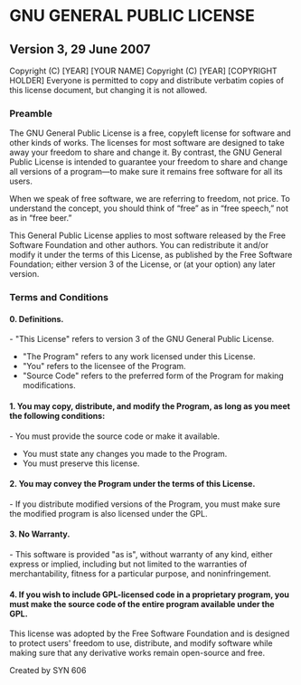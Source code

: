 GNU GENERAL PUBLIC LICENSE
==========================

Version 3, 29 June 2007
-----------------------

Copyright (C) \[YEAR\]  \[YOUR NAME\]
Copyright (C) \[YEAR\]  \[COPYRIGHT HOLDER\]
Everyone is permitted to copy and distribute verbatim copies of this license document, but changing it is not allowed.

### Preamble

The GNU General Public License is a free, copyleft license for software and other kinds of works. The licenses for most software are designed to take away your freedom to share and change it. By contrast, the GNU General Public License is intended to guarantee your freedom to share and change all versions of a program—to make sure it remains free software for all its users.

When we speak of free software, we are referring to freedom, not price. To understand the concept, you should think of “free” as in “free speech,” not as in “free beer.”

This General Public License applies to most software released by the Free Software Foundation and other authors. You can redistribute it and/or modify it under the terms of this License, as published by the Free Software Foundation; either version 3 of the License, or (at your option) any later version.

### Terms and Conditions

#### 0\. Definitions.

\- "This License" refers to version 3 of the GNU General Public License.
- "The Program" refers to any work licensed under this License.
- "You" refers to the licensee of the Program.
- "Source Code" refers to the preferred form of the Program for making modifications.

#### 1\. You may copy, distribute, and modify the Program, as long as you meet the following conditions:

\- You must provide the source code or make it available.
- You must state any changes you made to the Program.
- You must preserve this license.

#### 2\. You may convey the Program under the terms of this License.

\- If you distribute modified versions of the Program, you must make sure the modified program is also licensed under the GPL.

#### 3\. No Warranty.

\- This software is provided "as is", without warranty of any kind, either express or implied, including but not limited to the warranties of merchantability, fitness for a particular purpose, and noninfringement.

#### 4\. If you wish to include GPL-licensed code in a proprietary program, you must make the source code of the entire program available under the GPL.

This license was adopted by the Free Software Foundation and is designed to protect users' freedom to use, distribute, and modify software while making sure that any derivative works remain open-source and free.

Created by SYN 606